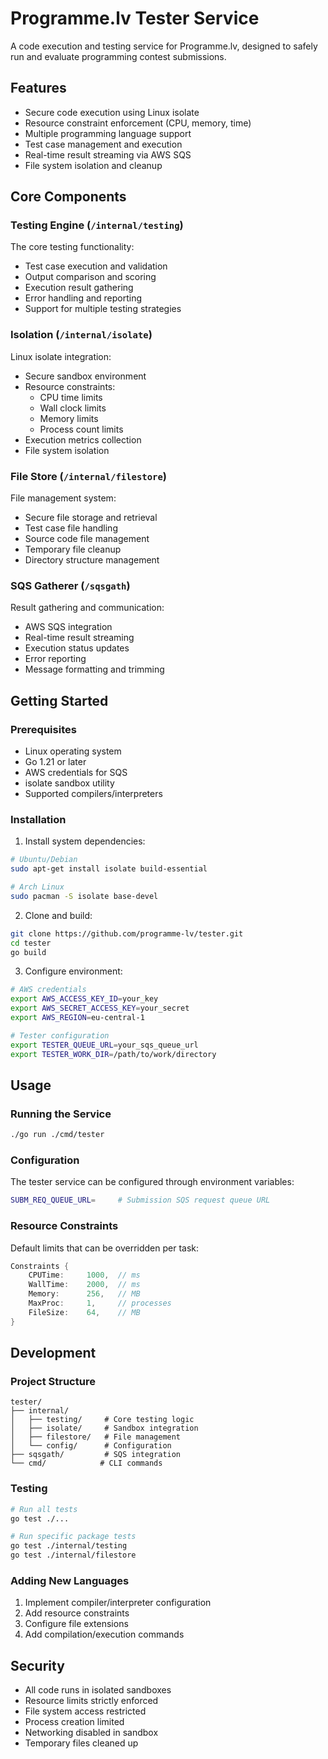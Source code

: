 # Programme.lv Tester Service

A code execution and testing service for Programme.lv, designed to safely run and evaluate programming contest submissions.

## Features

- Secure code execution using Linux isolate
- Resource constraint enforcement (CPU, memory, time)
- Multiple programming language support
- Test case management and execution
- Real-time result streaming via AWS SQS
- File system isolation and cleanup

## Core Components

### Testing Engine (`/internal/testing`)

The core testing functionality:
- Test case execution and validation
- Output comparison and scoring
- Execution result gathering
- Error handling and reporting
- Support for multiple testing strategies

### Isolation (`/internal/isolate`)

Linux isolate integration:
- Secure sandbox environment
- Resource constraints:
  - CPU time limits
  - Wall clock limits
  - Memory limits
  - Process count limits
- Execution metrics collection
- File system isolation

### File Store (`/internal/filestore`)

File management system:
- Secure file storage and retrieval
- Test case file handling
- Source code file management
- Temporary file cleanup
- Directory structure management

### SQS Gatherer (`/sqsgath`)

Result gathering and communication:
- AWS SQS integration
- Real-time result streaming
- Execution status updates
- Error reporting
- Message formatting and trimming

## Getting Started

### Prerequisites

- Linux operating system
- Go 1.21 or later
- AWS credentials for SQS
- isolate sandbox utility
- Supported compilers/interpreters

### Installation

1. Install system dependencies:
```bash
# Ubuntu/Debian
sudo apt-get install isolate build-essential

# Arch Linux
sudo pacman -S isolate base-devel
```

2. Clone and build:
```bash
git clone https://github.com/programme-lv/tester.git
cd tester
go build
```

3. Configure environment:
```bash
# AWS credentials
export AWS_ACCESS_KEY_ID=your_key
export AWS_SECRET_ACCESS_KEY=your_secret
export AWS_REGION=eu-central-1

# Tester configuration
export TESTER_QUEUE_URL=your_sqs_queue_url
export TESTER_WORK_DIR=/path/to/work/directory
```

## Usage

### Running the Service

```bash
./go run ./cmd/tester
```

### Configuration

The tester service can be configured through environment variables:

```bash
SUBM_REQ_QUEUE_URL=     # Submission SQS request queue URL
```

### Resource Constraints

Default limits that can be overridden per task:

```go
Constraints {
    CPUTime:     1000,  // ms
    WallTime:    2000,  // ms
    Memory:      256,   // MB
    MaxProc:     1,     // processes
    FileSize:    64,    // MB
}
```

## Development

### Project Structure

```
tester/
├── internal/
│   ├── testing/     # Core testing logic
│   ├── isolate/     # Sandbox integration
│   ├── filestore/   # File management
│   └── config/      # Configuration
├── sqsgath/         # SQS integration
└── cmd/            # CLI commands
```

### Testing

```bash
# Run all tests
go test ./...

# Run specific package tests
go test ./internal/testing
go test ./internal/filestore
```

### Adding New Languages

1. Implement compiler/interpreter configuration
2. Add resource constraints
3. Configure file extensions
4. Add compilation/execution commands

## Security

- All code runs in isolated sandboxes
- Resource limits strictly enforced
- File system access restricted
- Process creation limited
- Networking disabled in sandbox
- Temporary files cleaned up

